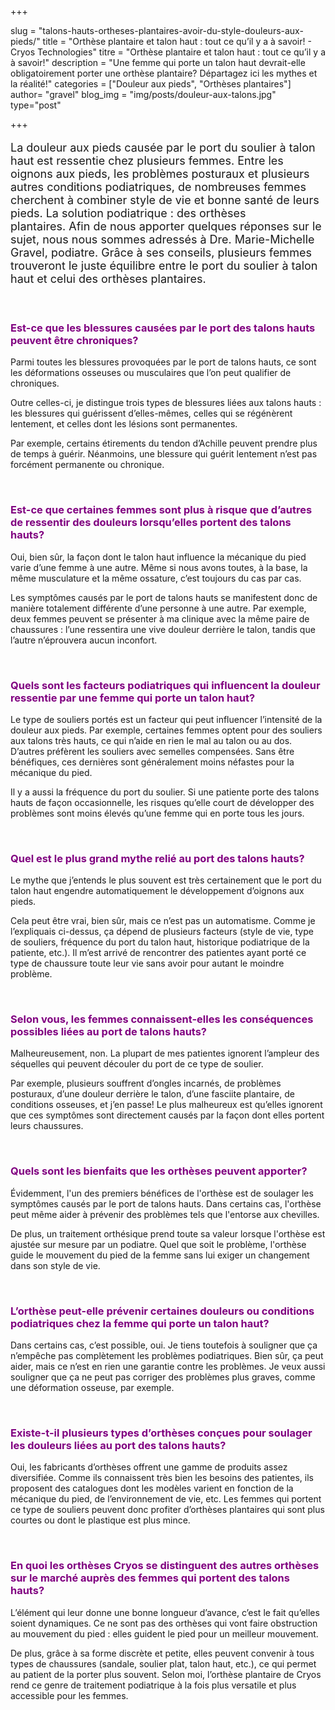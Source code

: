 +++

slug = "talons-hauts-ortheses-plantaires-avoir-du-style-douleurs-aux-pieds/"
title = "Orthèse plantaire et talon haut : tout ce qu’il y a à savoir! - Cryos Technologies"
titre = "Orthèse plantaire et talon haut : tout ce qu’il y a à savoir!"
description = "Une femme qui porte un talon haut devrait-elle obligatoirement porter une orthèse plantaire? Départagez ici les mythes et la réalité!"
categories = ["Douleur aux pieds", "Orthèses plantaires"]
author= "gravel"
blog_img = "img/posts/douleur-aux-talons.jpg"
type="post"

+++

<p style="font-size: 18px;">La douleur aux pieds causée par le port du soulier à talon haut est ressentie chez plusieurs femmes. Entre les oignons aux pieds, les problèmes posturaux et plusieurs autres conditions podiatriques, de nombreuses femmes cherchent à combiner style de vie et bonne santé de leurs pieds. La solution podiatrique : des orthèses plantaires. Afin de nous apporter quelques réponses sur le sujet, nous nous sommes adressés à Dre. Marie-Michelle Gravel, podiatre. Grâce à ses conseils, plusieurs femmes trouveront le juste équilibre entre le port du soulier à talon haut et celui des orthèses plantaires.</p>
&nbsp;
<h3 style="color: #800080;">Est-ce que les blessures causées par le port des talons hauts peuvent être chroniques?</h3>
Parmi toutes les blessures provoquées par le port de talons hauts, ce sont les déformations osseuses ou musculaires que l’on peut qualifier de chroniques.

Outre celles-ci, je distingue trois types de blessures liées aux talons hauts : les blessures qui guérissent d’elles-mêmes, celles qui se régénèrent lentement, et celles dont les lésions sont permanentes.

Par exemple, certains étirements du tendon d’Achille peuvent prendre plus de temps à guérir. Néanmoins, une blessure qui guérit lentement n’est pas forcément permanente ou chronique.

&nbsp;
<h3 style="color: #800080;">Est-ce que certaines femmes sont plus à risque que d’autres de ressentir des douleurs lorsqu’elles portent des talons hauts?</h3>
Oui, bien sûr, la façon dont le talon haut influence la mécanique du pied varie d’une femme à une autre. Même si nous avons toutes, à la base, la même musculature et la même ossature, c’est toujours du cas par cas.

Les symptômes causés par le port de talons hauts se manifestent donc de manière totalement différente d’une personne à une autre. Par exemple, deux femmes peuvent se présenter à ma clinique avec la même paire de chaussures : l’une ressentira une vive douleur derrière le talon, tandis que l’autre n’éprouvera aucun inconfort.

&nbsp;
<h3 style="color: #800080;">Quels sont les facteurs podiatriques qui influencent la douleur ressentie par une femme qui porte un talon haut?</h3>
Le type de souliers portés est un facteur qui peut influencer l’intensité de la douleur aux pieds. Par exemple, certaines femmes optent pour des souliers aux talons très hauts, ce qui n’aide en rien le mal au talon ou au dos. D’autres préfèrent les souliers avec semelles compensées. Sans être bénéfiques, ces dernières sont généralement moins néfastes pour la mécanique du pied.

Il y a aussi la fréquence du port du soulier. Si une patiente porte des talons hauts de façon occasionnelle, les risques qu’elle court de développer des problèmes sont moins élevés qu’une femme qui en porte tous les jours.

&nbsp;
<h3 style="color: #800080;">Quel est le plus grand mythe relié au port des talons hauts?</h3>
Le mythe que j’entends le plus souvent est très certainement que le port du talon haut engendre automatiquement le développement d’oignons aux pieds.

Cela peut être vrai, bien sûr, mais ce n’est pas un automatisme. Comme je l’expliquais ci-dessus, ça dépend de plusieurs facteurs (style de vie, type de souliers, fréquence du port du talon haut, historique podiatrique de la patiente, etc.). Il m’est arrivé de rencontrer des patientes ayant porté ce type de chaussure toute leur vie sans avoir pour autant le moindre problème.

&nbsp;
<h3 style="color: #800080;">Selon vous, les femmes connaissent-elles les conséquences possibles liées au port de talons hauts?</h3>
Malheureusement, non. La plupart de mes patientes ignorent l’ampleur des séquelles qui peuvent découler du port de ce type de soulier.

Par exemple, plusieurs souffrent d’ongles incarnés, de problèmes posturaux, d’une douleur derrière le talon, d’une fasciite plantaire, de conditions osseuses, et j’en passe! Le plus malheureux est qu’elles ignorent que ces symptômes sont directement causés par la façon dont elles portent leurs chaussures.

&nbsp;
<h3 style="color: #800080;">Quels sont les bienfaits que les orthèses peuvent apporter?</h3>
Évidemment, l'un des premiers bénéfices de l'orthèse est de soulager les symptômes causés par le port de talons hauts. Dans certains cas, l'orthèse peut même aider à prévenir des problèmes tels que l'entorse aux chevilles.

De plus, un traitement orthésique prend toute sa valeur lorsque l'orthèse est ajustée sur mesure par un podiatre. Quel que soit le problème, l'orthèse guide le mouvement du pied de la femme sans lui exiger un changement dans son style de vie.

&nbsp;
<h3 style="color: #800080;">L’orthèse peut-elle prévenir certaines douleurs ou conditions podiatriques chez la femme qui porte un talon haut?</h3>
Dans certains cas, c’est possible, oui. Je tiens toutefois à souligner que ça n’empêche pas complètement les problèmes podiatriques. Bien sûr, ça peut aider, mais ce n’est en rien une garantie contre les problèmes. Je veux aussi souligner que ça ne peut pas corriger des problèmes plus graves, comme une déformation osseuse, par exemple.

&nbsp;
<h3 style="color: #800080;">Existe-t-il plusieurs types d’orthèses conçues pour soulager les douleurs liées au port des talons hauts?</h3>
Oui, les fabricants d’orthèses offrent une gamme de produits assez diversifiée. Comme ils connaissent très bien les besoins des patientes, ils proposent des catalogues dont les modèles varient en fonction de la mécanique du pied, de l’environnement de vie, etc. Les femmes qui portent ce type de souliers peuvent donc profiter d’orthèses plantaires qui sont plus courtes ou dont le plastique est plus mince.

&nbsp;
<h3 style="color: #800080;">En quoi les orthèses Cryos se distinguent des autres orthèses sur le marché auprès des femmes qui portent des talons hauts?</h3>
L’élément qui leur donne une bonne longueur d’avance, c’est le fait qu’elles soient dynamiques. Ce ne sont pas des orthèses qui vont faire obstruction au mouvement du pied : elles guident le pied pour un meilleur mouvement.

De plus, grâce à sa forme discrète et petite, elles peuvent convenir à tous types de chaussures (sandale, soulier plat, talon haut, etc.), ce qui permet au patient de la porter plus souvent. Selon moi, l’orthèse plantaire de Cryos rend ce genre de traitement podiatrique à la fois plus versatile et plus accessible pour les femmes.